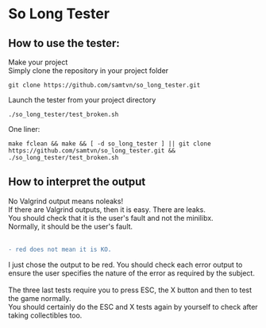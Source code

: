 # So Long Tester
## How to use the tester:
Make your project<br>
Simply clone the repository in your project folder<br>
```
git clone https://github.com/samtvn/so_long_tester.git
```
Launch the tester from your project directory<br>
```
./so_long_tester/test_broken.sh
```
One liner:<br>
```
make fclean && make && [ -d so_long_tester ] || git clone https://github.com/samtvn/so_long_tester.git && ./so_long_tester/test_broken.sh
```
## How to interpret the output
No Valgrind output means noleaks!<br>
If there are Valgrind outputs, then it is easy. There are leaks.<br>
You should check that it is the user's fault and not the minilibx.<br>
Normally, it should be the user's fault.<br>
<br>
```diff
- red does not mean it is KO.
```
 I just chose the output to be red. You should check each error output to ensure the user specifies the nature of the error as required by the subject.<br>
<br>
The three last tests require you to press ESC, the X button and then to test the game normally.<br>
You should certainly do the ESC and X tests again by yourself to check after taking collectibles too.